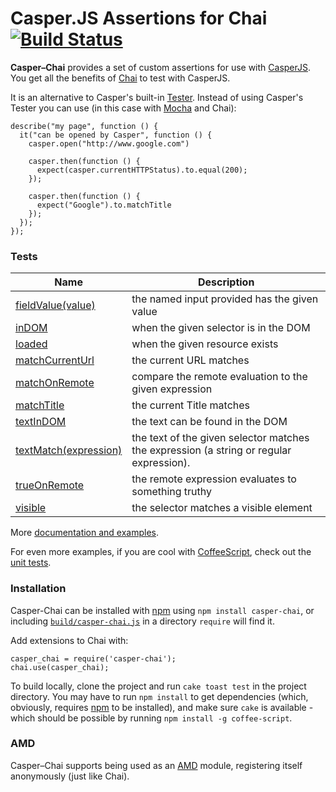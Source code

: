 # Casper.JS Assertions for Chai [![Build Status](https://secure.travis-ci.org/brianmhunt/casper-chai.png?branch=master)](https://travis-ci.org/brianmhunt/casper-chai)

**Casper–Chai** provides a set of custom assertions for use with [CasperJS][].
You get all the benefits of [Chai][] to test with CasperJS.

It is an alternative to Casper's built-in [Tester][].  Instead of using
Casper's Tester you can use (in this case with [Mocha][] and Chai):

    describe("my page", function () {
      it("can be opened by Casper", function () {
        casper.open("http://www.google.com")

        casper.then(function () {
          expect(casper.currentHTTPStatus).to.equal(200);
        });

        casper.then(function () {
          expect("Google").to.matchTitle
        });
      });
    });

### Tests

<table>
  <thead>
    <th>Name</th>
    <th>Description</th>
  </thead>
  <tbody>
    <tr>
      <td><a href='casper-chai/blob/master/build/casper-chai.md#fieldvalue'>fieldValue(value)</a></td>
      <td>
        the named input provided has the given value
      </td>
    </tr>
    <tr>
      <td><a href='casper-chai/blob/master/build/casper-chai.md#indom'>inDOM</a></td>
      <td>when the given selector is in the DOM</td>
    </tr>
    <tr>
      <td><a href='casper-chai/blob/master/build/casper-chai.md#loaded'>loaded</a></td>
      <td>when the given resource exists</td>
    </tr>
    <tr>
      <td><a href='casper-chai/blob/master/build/casper-chai.md#matchcurrenturl'>matchCurrentUrl</a></td>
      <td>the current URL matches</td>
    </tr>
    <tr>
      <td><a href='casper-chai/blob/master/build/casper-chai.md#matchonremote'>matchOnRemote</a></td>
      <td>compare the remote evaluation to the given expression</td>
    </tr>
    <tr>
      <td><a href='casper-chai/blob/master/build/casper-chai.md#matchtitle'>matchTitle</a></td>
      <td>the current Title matches</td>
    </tr>
    <tr>
      <td><a href='casper-chai/blob/master/build/casper-chai.md#textindom'>textInDOM</a></td>
      <td>the text can be found in the DOM</td>
    </tr>
    <tr>
      <td><a href='casper-chai/blob/master/build/casper-chai.md#textmatch)'>textMatch(expression)</a></td>
      <td>
        the text of the given selector matches the expression (a string
        or regular expression).
      </td>
    </tr>
    <tr>
      <td><a href='casper-chai/blob/master/build/casper-chai.md#trueonremote'>trueOnRemote</a></td>
      <td>the remote expression evaluates to something truthy</td>
    </tr>
    <tr>
      <td><a href='casper-chai/blob/master/build/casper-chai.md#visible'>visible</a></td>
      <td>the selector matches a visible element</td>
    </tr>
  </tbody>
</table>

More [documentation and examples](casper-chai/blob/master/build/casper-chai.md).

For even more examples, if you are cool with
[CoffeeScript](http://coffeescript.org/), check out the [unit
tests](https://github.com/brianmhunt/casper-chai/blob/master/test/common.coffee).


### Installation

Casper-Chai can be installed with [npm][] using `npm install casper-chai`, or
including
[`build/casper-chai.js`](https://raw.github.com/brianmhunt/casper-chai/master/build/casper-chai.js)
in a directory `require` will find it.

Add extensions to Chai with:

    casper_chai = require('casper-chai');
    chai.use(casper_chai);

To build locally, clone the project and run `cake toast test` in the
project directory. You may have to run `npm install` to get dependencies
(which, obviously, requires [npm][] to be installed), and make sure `cake` is
available - which should be possible by running `npm install -g coffee-script`.

### AMD

Casper–Chai supports being used as an [AMD][] module, registering itself
anonymously (just like Chai).

[CasperJS]: http://casperjs.org/
[Chai]: http://chaijs.com/
[Mocha]: http://visionmedia.github.com/mocha/
[AMD]: https://github.com/amdjs/amdjs-api/wiki/AMD
[npm]: https://npmjs.org/
[Tester]: http://casperjs.org/api.html#tester

